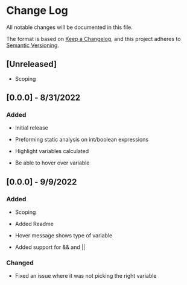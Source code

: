 # Change Log

All notable changes will be documented in this file.

The format is based on [Keep a Changelog](https://keepachangelog.com/en/1.0.0/),
and this project adheres to [Semantic Versioning](https://semver.org/spec/v2.0.0.html).

## [Unreleased]

- Scoping

## [0.0.0] - 8/31/2022

### Added

- Initial release

- Preforming static analysis on int/boolean expressions

- Highlight variables calculated

- Be able to hover over variable

## [0.0.0] - 9/9/2022

### Added

- Scoping

- Added Readme

- Hover message shows type of variable

- Added support for && and ||

### Changed

- Fixed an issue where it was not picking the right variable
